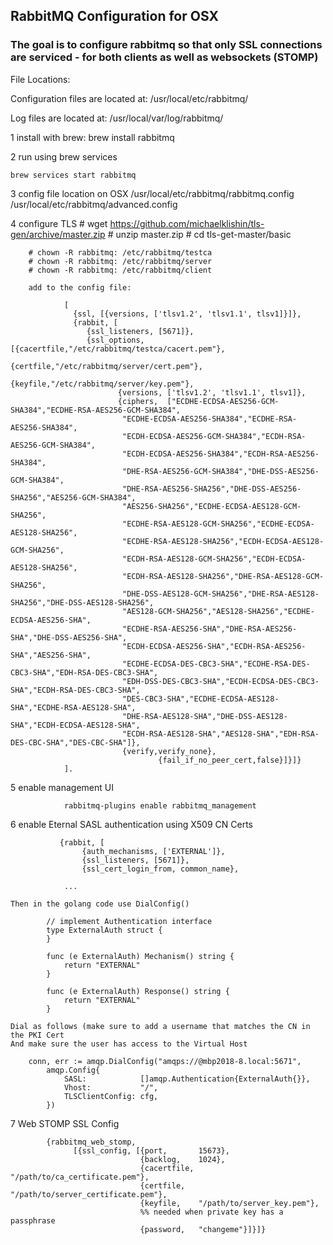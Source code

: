 

## RabbitMQ Configuration for OSX 

### The goal is to configure rabbitmq so that only SSL connections are serviced - for both clients as well as websockets (STOMP)

File Locations:

Configuration files are located at:
	/usr/local/etc/rabbitmq/

Log files are located at:
	/usr/local/var/log/rabbitmq/

1 install with brew:
	brew install rabbitmq

2 run using brew services

	brew services start rabbitmq

3 config file location on OSX
	/usr/local/etc/rabbitmq/rabbitmq.config
	/usr/local/etc/rabbitmq/advanced.config

4 configure TLS
		# wget https://github.com/michaelklishin/tls-gen/archive/master.zip 
		# unzip master.zip
		# cd tls-get-master/basic

		# chown -R rabbitmq: /etc/rabbitmq/testca
		# chown -R rabbitmq: /etc/rabbitmq/server
		# chown -R rabbitmq: /etc/rabbitmq/client

		add to the config file:

				[
				  {ssl, [{versions, ['tlsv1.2', 'tlsv1.1', tlsv1]}]},
				  {rabbit, [
					 {ssl_listeners, [5671]},
					 {ssl_options, [{cacertfile,"/etc/rabbitmq/testca/cacert.pem"},
									{certfile,"/etc/rabbitmq/server/cert.pem"},
									{keyfile,"/etc/rabbitmq/server/key.pem"},
							{versions, ['tlsv1.2', 'tlsv1.1', tlsv1]},
							{ciphers,  ["ECDHE-ECDSA-AES256-GCM-SHA384","ECDHE-RSA-AES256-GCM-SHA384",
							 "ECDHE-ECDSA-AES256-SHA384","ECDHE-RSA-AES256-SHA384",
							 "ECDH-ECDSA-AES256-GCM-SHA384","ECDH-RSA-AES256-GCM-SHA384",
							 "ECDH-ECDSA-AES256-SHA384","ECDH-RSA-AES256-SHA384",
							 "DHE-RSA-AES256-GCM-SHA384","DHE-DSS-AES256-GCM-SHA384",
							 "DHE-RSA-AES256-SHA256","DHE-DSS-AES256-SHA256","AES256-GCM-SHA384",
							 "AES256-SHA256","ECDHE-ECDSA-AES128-GCM-SHA256",
							 "ECDHE-RSA-AES128-GCM-SHA256","ECDHE-ECDSA-AES128-SHA256",
							 "ECDHE-RSA-AES128-SHA256","ECDH-ECDSA-AES128-GCM-SHA256",
							 "ECDH-RSA-AES128-GCM-SHA256","ECDH-ECDSA-AES128-SHA256",
							 "ECDH-RSA-AES128-SHA256","DHE-RSA-AES128-GCM-SHA256",
							 "DHE-DSS-AES128-GCM-SHA256","DHE-RSA-AES128-SHA256","DHE-DSS-AES128-SHA256",
							 "AES128-GCM-SHA256","AES128-SHA256","ECDHE-ECDSA-AES256-SHA",
							 "ECDHE-RSA-AES256-SHA","DHE-RSA-AES256-SHA","DHE-DSS-AES256-SHA",
							 "ECDH-ECDSA-AES256-SHA","ECDH-RSA-AES256-SHA","AES256-SHA",
							 "ECDHE-ECDSA-DES-CBC3-SHA","ECDHE-RSA-DES-CBC3-SHA","EDH-RSA-DES-CBC3-SHA",
							 "EDH-DSS-DES-CBC3-SHA","ECDH-ECDSA-DES-CBC3-SHA","ECDH-RSA-DES-CBC3-SHA",
							 "DES-CBC3-SHA","ECDHE-ECDSA-AES128-SHA","ECDHE-RSA-AES128-SHA",
							 "DHE-RSA-AES128-SHA","DHE-DSS-AES128-SHA","ECDH-ECDSA-AES128-SHA",
							 "ECDH-RSA-AES128-SHA","AES128-SHA","EDH-RSA-DES-CBC-SHA","DES-CBC-SHA"]},
							 {verify,verify_none},
									 {fail_if_no_peer_cert,false}]}]}
				].


5 enable management UI

```
			rabbitmq-plugins enable rabbitmq_management 
```

6  enable Eternal SASL authentication using X509 CN Certs


```
		   {rabbit, [
		        {auth_mechanisms, ['EXTERNAL']},
		        {ssl_listeners, [5671]},
		        {ssl_cert_login_from, common_name},

			...
```


	Then in the golang code use DialConfig()

	

```
		// implement Authentication interface
		type ExternalAuth struct {
		}

		func (e ExternalAuth) Mechanism() string {
			return "EXTERNAL"
		}

		func (e ExternalAuth) Response() string {
			return "EXTERNAL"
		}
```


	Dial as follows (make sure to add a username that matches the CN in the PKI Cert
	And make sure the user has access to the Virtual Host

```
	conn, err := amqp.DialConfig("amqps://@mbp2018-8.local:5671",
		amqp.Config{
			SASL:            []amqp.Authentication{ExternalAuth{}},
			Vhost:           "/",
			TLSClientConfig: cfg,
		})
```


7 Web STOMP SSL Config 

```
		{rabbitmq_web_stomp,
			  [{ssl_config, [{port,       15673},
							 {backlog,    1024},
							 {cacertfile, "/path/to/ca_certificate.pem"},
							 {certfile,   "/path/to/server_certificate.pem"},
							 {keyfile,    "/path/to/server_key.pem"},
							 %% needed when private key has a passphrase
							 {password,   "changeme"}]}]}
```


